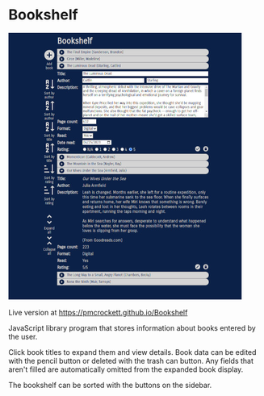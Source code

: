 # Bookshelf

![Bookshelf](/images/bookshelf.jpg?raw=true "Bookshelf")

Live version at https://pmcrockett.github.io/Bookshelf

JavaScript library program that stores information about books entered by the user.

Click book titles to expand them and view details. Book data can be edited with the pencil button or deleted with the trash can button. Any fields that aren't filled are automatically omitted from the expanded book display.

The bookshelf can be sorted with the buttons on the sidebar.
